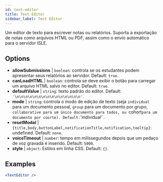 ```yaml
---
id: text-editor
title: Text Editor
sidebar_label: Text Editor
---
```


Um editor de texto para escrever notas ou relatórios. Suporta a exportação de notas como arquivos HTML ou PDF, assim como o envio automático para o servidor ISLE.

## Options

* __allowSubmissions__ | `boolean`: controla se os estudantes podem apresentar seus relatórios ao servidor. Default: `true`.
* __canLoadHTML__ | `boolean`: controla se deve exibir o botão para carregar um arquivo HTML salvo no editor. Default: `true`.
* __defaultValue__ | `string`: texto padrão do editor. Default: `'\n\n\n\n\n\n\n\n\n\n\n\n\n\n\n'`.
* __mode__ | `string`: controla o modo de edição de texto (seja `individual` para um documento pessoal, `group` para um documento por grupo, `collaborative para um único documento para todos, ou `cohort` para um documento por coorte). Default: `'individual'`.
* __resetModal__ | `{title,body,buttonLabel,notificationTitle,notification,tooltip}`: undefined. Default: `none`.
* __voiceTimeout__ | `number`: tempo em milissegundos depois que um pedaço de voz gravada é inserido. Default: `5000`.
* __style__ | `object`: Estilos em linha CSS. Default: `{}`.


## Examples

```jsx live
<TextEditor />
```

